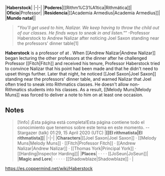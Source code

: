 |**Haberstock**|
|-|-|
|**Poderes**|[[Rithm%C3%A1tica\|Rithmática]]|
|**Oficio**|Professor|
|**Residencia**|[[Academia Armedius\|Academia Armedius]]|
|**Mundo natal**||

>“*You'll get used to him, Nalizar. We keep having to throw the child out of our classes. He finds ways to sneak in and listen."*”
\-Professor Haberstock to Andrew Nalizar after noticing Joel Saxon standing near the professors' dinner table[1]


**Haberstock** is a professor of  at .
When [[Andrew Nalizar\|Andrew Nalizar]] began lecturing the other professors at the dinner after he challenged Professor [[Fitch\|Fitch]] and received his tenure, Professor Haberstock tried to convince Nalizar that his point had been made and that he didn't need to upset things further. Later that night, he noticed [[Joel Saxon\|Joel Saxon]] standing near the professors' dinner table, and warned Nalizar that Joel often tried to sneak into Rithmatics classes.
He doesn't allow non-Rithmatics students into his classes. As a result, [[Melody Muns\|Melody Muns]] was forced to deliver a note to him on at least one occasion.

## Notes

> [!info] ¡Esta página está completa!Esta página contiene todo el conocimiento que tenemos sobre este tema en este momento.
--Stargazer (talk) 01:29, 15 April 2020 (UTC)
|**[[El rithmatista\|El rithmatista]]**|
|-|-|
|**Characters**|[[Joel Saxon\|Joel Saxon]] · [[Melody Muns\|Melody Muns]] · [[Fitch\|Professor Fitch]] · [[Andrew Nalizar\|Andrew Nalizar]] · [[Thomas York\|Principal York]] · [[Harding\|Inspector Harding]]|
|**Places**| ·  ·  ·  · [[JoSeun\|JoSeun]]|
|**Magic and Lore**| ·  ·  ·  ·  · [[Shadowblaze\|Shadowblaze]] · |



https://es.coppermind.net/wiki/Haberstock
